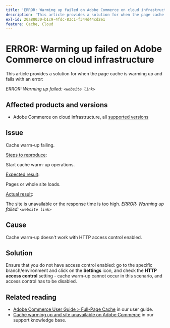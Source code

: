 ```yaml
---
title: 'ERROR: Warming up failed on Adobe Commerce on cloud infrastructure'
description: 'This article provides a solution for when the page cache is warming up and fails with an error:'
exl-id: 20a88030-b1c9-4fdc-83c1-f344d44cd2e1
feature: Cache, Cloud
---
```

# ERROR: Warming up failed on Adobe Commerce on cloud infrastructure

This article provides a solution for when the page cache is warming up and fails with an error:

 *ERROR: Warming up failed: `<website link>`*

## Affected products and versions

* Adobe Commerce on cloud infrastructure, all [supported versions](https://magento.com/sites/default/files/magento-software-lifecycle-policy.pdf)

## Issue

Cache warm-up failing.

<u>Steps to reproduce</u>:

Start cache warm-up operations.

<u>Expected result</u>:

Pages or whole site loads.

<u>Actual result</u>:

The site is unavailable or the response time is too high. *ERROR: Warming up failed: `<website link>`*

## Cause

Cache warm-up doesn't work with HTTP access control enabled.

## Solution

Ensure that you do not have access control enabled: go to the specific branch/environment and click on the **Settings** icon, and check the **HTTP access control** setting - cache warm-up cannot occur in this scenario, and access control has to be disabled.

## Related reading

* [Adobe Commerce User Guide > Full-Page Cache](https://docs.magento.com/user-guide/system/cache-full-page.html) in our user guide.
* [Cache warming up and site unavailable on Adobe Commerce](/help/troubleshooting/miscellaneous/cache-warming-up-and-site-unavailable-on-magento.md) in our support knowledge base.
